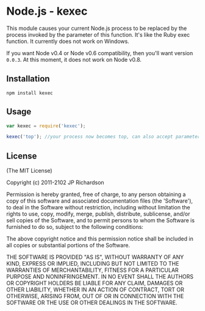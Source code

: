 Node.js - kexec
===============

This module causes your current Node.js process to be replaced by the process invoked by the parameter of this function. It's like the Ruby exec function. It currently does not work on Windows.

If you want Node v0.4 or Node v0.6 compatibility, then you'll want version `0.0.3`. At this moment, it does not work on Node v0.8.


Installation
------------

    npm install kexec



Usage
-----

```javascript
var kexec = require('kexec');

kexec('top'); //your process now becomes top, can also accept parameters in one string
```



License
-------

(The MIT License)

Copyright (c) 2011-2102 JP Richardson

Permission is hereby granted, free of charge, to any person obtaining a copy of this software and associated documentation files 
(the 'Software'), to deal in the Software without restriction, including without limitation the rights to use, copy, modify,
 merge, publish, distribute, sublicense, and/or sell copies of the Software, and to permit persons to whom the Software is
 furnished to do so, subject to the following conditions:

The above copyright notice and this permission notice shall be included in all copies or substantial portions of the Software.

THE SOFTWARE IS PROVIDED "AS IS", WITHOUT WARRANTY OF ANY KIND, EXPRESS OR IMPLIED, INCLUDING BUT NOT LIMITED TO THE 
WARRANTIES OF MERCHANTABILITY, FITNESS FOR A PARTICULAR PURPOSE AND NONINFRINGEMENT. IN NO EVENT SHALL THE AUTHORS 
OR COPYRIGHT HOLDERS BE LIABLE FOR ANY CLAIM, DAMAGES OR OTHER LIABILITY, WHETHER IN AN ACTION OF CONTRACT, TORT OR OTHERWISE,
 ARISING FROM, OUT OF OR IN CONNECTION WITH THE SOFTWARE OR THE USE OR OTHER DEALINGS IN THE SOFTWARE.


